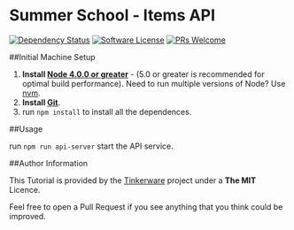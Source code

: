 # Summer School - Items API

[![Dependency Status](https://david-dm.org/Tinker-Ware/summerschool-items-api.svg?style=flat-square)](https://david-dm.org/Tinker-Ware/summerschool-items-api)
[![Software License](https://img.shields.io/badge/license-MIT-brightgreen.svg?style=flat-square)](LICENSE.txt)
[![PRs Welcome](https://img.shields.io/badge/PRs-welcome-brightgreen.svg)](CONTRIBUTING.md#pull-requests)

##Initial Machine Setup
 1. **Install [Node 4.0.0 or greater](https://nodejs.org)** - (5.0 or greater is recommended for optimal build performance). Need to run multiple versions of Node? Use [nvm](https://github.com/creationix/nvm).
 2. **Install [Git](https://git-scm.com/downloads)**.
 3. run `npm install` to install all the dependences.

##Usage

run `npm run api-server` start the API service.

##Author Information

This Tutorial is provided by the [Tinkerware](http://tinkerware.io) project
under a **The MIT** Licence.

Feel free to open a Pull Request if you see anything that you think could be improved.